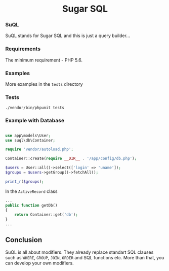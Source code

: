 <h1 align="center">Sugar SQL</h1>

### SuQL
SuQL stands for Sugar SQL and this is just a query builder... 

### Requirements
The minimum requirement - PHP 5.6. 

### Examples
More examples in the ```tests``` directory

### Tests
`./vendor/bin/phpunit tests`

### Example with Database
```php

use app\models\User;
use suql\db\Container;

require 'vendor/autoload.php';

Container::create(require __DIR__ . '/app/config/db.php');

$users = User::all()->select(['login' => 'uname']);
$groups = $users->getGroup()->fetchAll();

print_r($groups);
```

In the ```ActiveRecord``` class
```php
...
public function getDb()
{
    return Container::get('db');
}
...
```

## Conclusion
SuQL is all about modifiers. They already replace standart SQL clauses such as `WHERE`, `GROUP`, `JOIN`, `ORDER` and SQL functions etc.
More than that, you can develop your own modifiers.

